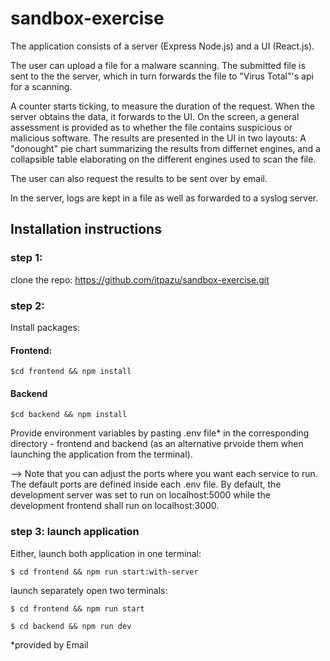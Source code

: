 # sandbox-exercise

The application consists of a server (Express Node.js) and a UI (React.js).

The user can upload a file for a malware scanning. The submitted file is sent to the the server, 
which in turn forwards the file to "Virus Total"'s api for a scanning. 

A counter starts ticking, to measure the duration of the request. When the server obtains the data, it forwards to the UI. 
On the screen, a general assessment is provided as to whether the file contains suspicious or malicious software. The results are presented in the UI in two layouts:
A "donought" pie chart summarizing the results from differnet engines, and a collapsible table elaborating on the different engines used to scan the file. 

The user can also request the results to be sent over by email. 

In the server, logs are kept in a file as well as forwarded to a syslog server. 

## Installation instructions

### step 1: 
clone the repo: https://github.com/itpazu/sandbox-exercise.git

### step 2: 
Install packages:

#### Frontend: 
    $cd frontend && npm install
#### Backend
    $cd backend && npm install

Provide environment variables by pasting .env file* in the corresponding directory - frontend and backend 
(as an alternative prvoide them when launching the application from the terminal).

--> Note that you can adjust the ports where you want each service to run. The default ports are defined inside each .env file. 
By default, the development server was set to run on localhost:5000 while the development frontend shall run on localhost:3000. 

### step 3: launch application
  
  Either, launch both application in one terminal:
  
    $ cd frontend && npm run start:with-server
  
  launch separately open two terminals:
    
    $ cd frontend && npm run start
    
    $ cd backend && npm run dev
      
   
  *provided by Email
